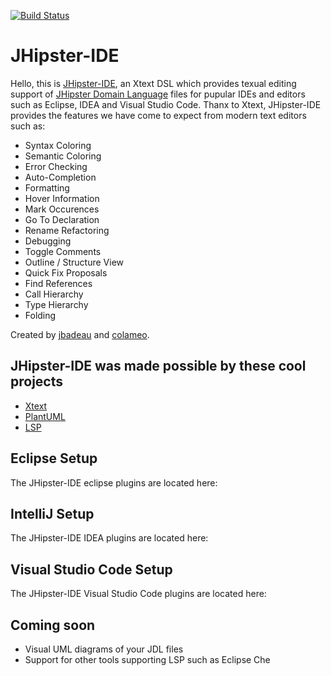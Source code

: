 [![Build Status](https://travis-ci.org/jhipster/jhipster-ide.svg?branch=master)](https://travis-ci.org/jhipster/jhipster-ide)

JHipster-IDE
============

Hello, this is [JHipster-IDE](https://github.com/jhipster/jhipster-ide/), an Xtext DSL which provides texual editing support of [JHipster Domain Language](https://jhipster.github.io/jdl) files for pupular IDEs and editors such as Eclipse, IDEA and Visual Studio Code. Thanx to Xtext, JHipster-IDE provides the features we have come to expect from modern text editors such as:

- Syntax Coloring	
- Semantic Coloring	
- Error Checking	
- Auto-Completion	
- Formatting	
- Hover Information	
- Mark Occurences	
- Go To Declaration	
- Rename Refactoring	
- Debugging	
- Toggle Comments	
- Outline / Structure View	
- Quick Fix Proposals	
- Find References	
- Call Hierarchy	
- Type Hierarchy	
- Folding

Created by [jbadeau](https://github.com/jbadeau) and [colameo](https://github.com/colameo).

## JHipster-IDE was made possible by these cool projects

- [Xtext](http://www.eclipse.org/Xtext/)
- [PlantUML](http://plantuml.com/)
- [LSP](https://github.com/Microsoft/language-server-protocol)

## Eclipse Setup

The JHipster-IDE eclipse plugins are located here: 

## IntelliJ Setup

The JHipster-IDE IDEA plugins are located here: 

## Visual Studio Code Setup

The JHipster-IDE Visual Studio Code plugins are located here: 

## Coming soon

- Visual UML diagrams of your JDL files
- Support for other tools supporting LSP such as Eclipse Che 